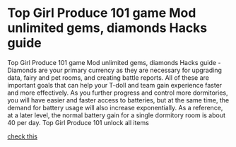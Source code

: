 # Top Girl Produce 101 game Mod unlimited gems, diamonds Hacks guide

Top Girl Produce 101 game Mod unlimited gems, diamonds Hacks guide - Diamonds are your primary currency as they are necessary for upgrading data, fairy and pet rooms, and creating battle reports. All of these are important goals that can help your T-doll and team gain experience faster and more effectively. As you further progress and control more dormitories, you will have easier and faster access to batteries, but at the same time, the demand for battery usage will also increase exponentially. As a reference, at a later level, the normal battery gain for a single dormitory room is about 40 per day. Top Girl Produce 101 unlock all items

[check this](https://portaly.cc/topgirlproduce101)

